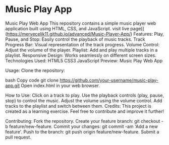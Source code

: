 # Music Play App
Music Play Web App
This repository contains a simple music player web application built using HTML, CSS, and JavaScript.
visit live page)](https://mervecelik11.github.io/advanced/Music-Player-App/)
Features:
Play, Pause, and Stop: Easily control the playback of music tracks.
Track Progress Bar: Visual representation of the track progress.
Volume Control: Adjust the volume of the player.
Playlist: Add and play multiple tracks in a playlist.
Responsive Design: Works seamlessly on different screen sizes.
Technologies Used:
HTML5
CSS3
JavaScript
Preview:
Music Play Web App

Usage:
Clone the repository:

bash
Copy code
git clone https://github.com/your-username/music-play-app.git
Open index.html in your web browser.

How to Use:
Click on a track to play.
Use the playback controls (play, pause, stop) to control the music.
Adjust the volume using the volume control.
Add tracks to the playlist and switch between them.
Credits:
This project is created as a learning exercise. Feel free to contribute and improve it further!

Contributing:
Fork the repository.
Create your feature branch: git checkout -b feature/new-feature.
Commit your changes: git commit -am 'Add a new feature'.
Push to the branch: git push origin feature/new-feature.
Submit a pull request.
